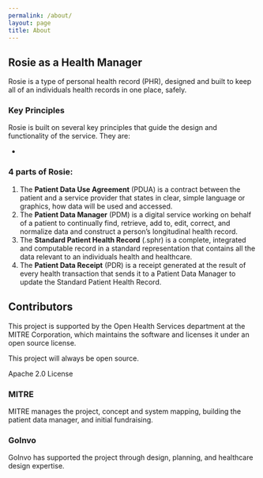 ```yaml
---
permalink: /about/
layout: page
title: About
---
```


## Rosie as a Health Manager

Rosie is a type of personal health record (PHR), designed and built to keep all of an individuals health records in one place, safely.

### Key Principles

Rosie is built on several key principles that guide the design and functionality of the service. They are:

- 

### 4 parts of Rosie:

1. The **Patient Data Use Agreement** (PDUA) is a contract between the patient and a service provider that states in clear, simple language or graphics, how data will be used and accessed.
2. The **Patient Data Manager** (PDM) is a digital service working on behalf of a patient to continually find, retrieve, add to, edit, correct, and normalize data and construct a person’s longitudinal health record.
3. The **Standard Patient Health Record** (.sphr) is a complete, integrated and computable record in a standard representation that contains all the data relevant to an individuals health and healthcare.
4. The **Patient Data Receipt** (PDR) is a receipt generated at the result of every health transaction that sends it to a Patient Data Manager to update the Standard Patient Health Record.

## Contributors

This project is supported by the Open Health Services department at the MITRE Corporation, which maintains the software and licenses it under an open source license.

This project will always be open source.

Apache 2.0 License

### MITRE

MITRE manages the project, concept and system mapping, building the patient data manager, and initial fundraising.

### GoInvo

GoInvo has supported the project through design, planning, and healthcare design expertise.